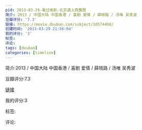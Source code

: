 ```yaml
---
pid: 2013-03-29-看过电影-北京遇上西雅图
简介: 2013 / 中国大陆 中国香港 / 喜剧 爱情 / 薛晓路 / 汤唯 吴秀波
豆瓣评分: '7.3'
链接: https://movie.douban.com/subject/10574468/
创建时间: '2013-03-29 21:56:04'
我的评分: '3'
标签:
评论:
tags: [douban]
categories: [timeline]
---
```

简介:2013 / 中国大陆 中国香港 / 喜剧 爱情 / 薛晓路 / 汤唯 吴秀波

豆瓣评分:7.3

[链接](https://movie.douban.com/subject/10574468/)

我的评分:3

标签:

评论:

